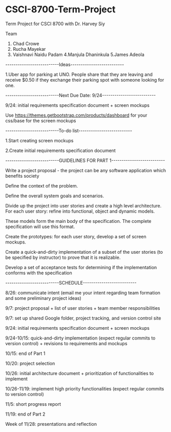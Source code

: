 # CSCI-8700-Term-Project
Term Project for CSCI 8700 with Dr. Harvey Siy

Team
1. Chad Crowe
2. Rucha Mayekar
3. Vaishnavi Naidu Padam
4.Manjula Dhaninkula
5.James Adeola

--------------------------Ideas--------------------------

1.Uber app for parking at UNO. People share that they are leaving and receive $0.50 if they exchange their parking spot with someone looking for one.
   
--------------------------Next Due Date: 9/24--------------------------

9/24: initial requirements specification document + screen mockups

Use https://themes.getbootstrap.com/products/dashboard for your css/base for the screen mockups

--------------------------To-do list--------------------------

   1.Start creating screen mockups
   
   2.Create initial requirements specification document


--------------------------GUIDELINES FOR PART 1--------------------------

Write a project proposal - the project can be any software application which benefits society

Define the context of the problem.

Define the overall system goals and scenarios.

Divide up the project into user stories and create a high level architecture. For each user story: refine into functional, object and dynamic models.

These models form the main body of the specification. The complete specification will use this format.

Create the prototypes: for each user story, develop a set of screen mockups.

Create a quick-and-dirty implementation of a subset of the user stories (to be specified by instructor) to prove that it is realizable.

Develop a set of acceptance tests for determining if the implementation conforms with the specification



--------------------------SCHEDULE--------------------------

8/26: communicate intent (email me your intent regarding team formation and some preliminary project ideas)

9/7: project proposal + list of user stories + team member responsibilities

9/7: set up shared Google folder, project tracking, and version control site

9/24: initial requirements specification document + screen mockups

9/24-10/15: quick-and-dirty implementation (expect regular commits to version control) + revisions to requirements and mockups

10/15: end of Part 1

10/20: project selection

10/26: initial architecture document + prioritization of functionalities to implement

10/26-11/19: implement high priority functionalities (expect regular commits to version control)

11/5: short progress report

11/19: end of Part 2

Week of 11/28: presentations and reflection
